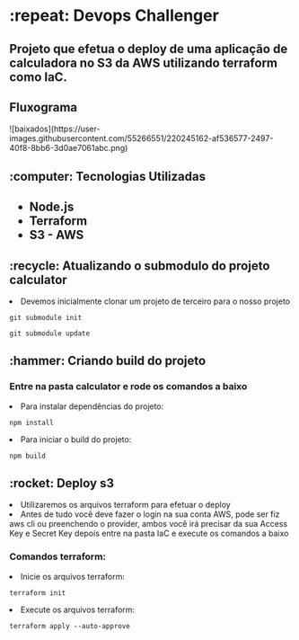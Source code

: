 <h1>:repeat: Devops Challenger</h1>

<h2>Projeto que efetua o deploy de uma aplicação de calculadora no S3 da AWS utilizando terraform como IaC.</h2>

<h2>Fluxograma</h2>
![baixados](https://user-images.githubusercontent.com/55266551/220245162-af536577-2497-40f8-8bb6-3d0ae7061abc.png)

<h2>:computer: Tecnologias Utilizadas<h2>
<ul>
    <li>Node.js</li>
    <li>Terraform</li>
    <li>S3 - AWS</li>
    
</ul>


<h2>:recycle: Atualizando o submodulo do projeto calculator </h2>
<li>Devemos inicialmente clonar um projeto de terceiro para o nosso projeto</li>

```  
git submodule init      
```

```  
git submodule update
```


<h2>:hammer: Criando build do projeto</h2>
<h3>Entre na pasta calculator e rode os comandos a baixo</h3>

<li>Para instalar dependências do projeto:</li>
    
```  
npm install
```
    
<li>Para iniciar o build do projeto:</li>
    
```  
npm build
```  
    
<h2>:rocket: Deploy s3</h2>
<li>Utilizaremos os arquivos terraform para efetuar o deploy</li>
<li>Antes de tudo você deve fazer o login na sua conta AWS, pode ser fiz aws cli ou preenchendo o provider, ambos você irá precisar da sua Access Key e Secret Key depois entre na pasta IaC e execute os comandos a baixo</li>


<h3>Comandos terraform:</h3>
<li>Inicie os arquivos terraform:</li>
    
```  
terraform init
```
    
<li>Execute os arquivos terraform:</li>
    
```  
terraform apply --auto-approve
``` 

